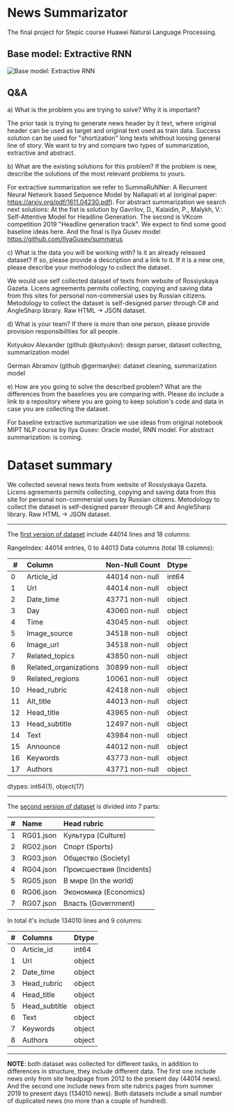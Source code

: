 # News Summarizator
The final project for Stepic course Huawei Natural Language Processing.

## Base model: Extractive RNN

![Base model: Extractive RNN](https://raw.githubusercontent.com/kotyukov/huaweiNLP/master/model.png)

## Q&A

a) What is the problem you are trying to solve? Why it is important?

The prior task is trying to generate news header by it text, where original header can be used as target and original text used as train data.
Success solution can be used for "shortization" long texts whithout loosing general line of story. We want to try and compare two types of summarization, extractive and abstract.

b) What are the existing solutions for this problem? If the problem is new, describe the solutions of the most relevant problems to yours.

For extractive summarization we refer to SummaRuNNer: A Recurrent Neural Network based Sequence Model by Nallapati et al (original paper: https://arxiv.org/pdf/1611.04230.pdf).
For abstract summarization we search next solutions:
At the fist is solution by Gavrilov, D., Kalaidin, P., Malykh, V.: Self-Attentive Model for Headline Generation.
The second is VKcom competition 2019 "Headline generation track". We expect to find some good baseline ideas here.
And the final is Ilya Gusev model https://github.com/IlyaGusev/summarus

c) What is the data you will be working with? Is it an already released dataset? If so, please provide a description and a link to it. If it is a new one, please describe your methodology to collect the dataset.

We would use self collected dataset of texts from website of Rossiyskaya Gazeta.
Licens agreements permits collecting, copying and saving data from this sites for personal non-commersial uses by Russian citizens.
Metodology to collect the dataset is self-designed parser through C# and AngleSharp library. Raw HTML -> JSON dataset.

d) What is your team? If there is more than one person, please provide provision responsibilities for all people.

Kotyukov Alexander (github @kotyukov): design parser, dataset collecting, summarization model

German Abramov (github @germanjke): dataset cleaning, summarization model

e) How are you going to solve the described problem? What are the differences from the baselines you are comparing with. Please do include a link to a repository where you are going to keep solution's code and data in case you are collecting  the dataset.

For baseline extractive summarization we use ideas from original notebook MIPT NLP course by Ilya Gusev:
Oracle model, RNN model.
For abstract summarization: is coming.

# Dataset summary

We collected several news texts from website of Rossiyskaya Gazeta.
Licens agreements permits collecting, copying and saving data from this site for personal non-commersial uses by Russian citizens.
Metodology to collect the dataset is self-designed parser through C# and AngleSharp library. Raw HTML -> JSON dataset.
___

The [first version of dataset](https://drive.google.com/drive/folders/1e9yYQgkWwXM6lyocY2crDfOLJ-a7dwRp) include 44014 lines and 18 columns:

RangeIndex: 44014 entries, 0 to 44013
Data columns (total 18 columns):

| #  | Column               | Non-Null Count  | Dtype  |
| -- |:---------------------|:----------------| :------|
| 0  | Article_id           |  44014 non-null | int64  |
| 1  | Url                  |  44014 non-null | object |
| 2  | Date_time            |  43771 non-null | object |
| 3  | Day                  |  43060 non-null | object |
| 4  | Time                 |  43045 non-null | object |
| 5  | Image_source         |  34518 non-null | object |
| 6  | Image_url            |  34518 non-null | object |
| 7  | Related_topics       |  43850 non-null | object |
| 8  | Related_organizations|  30899 non-null | object |
| 9  | Related_regions      |  10061 non-null | object |
| 10 | Head_rubric          |  42418 non-null | object |
| 11 | Alt_title            |  44013 non-null | object |
| 12 | Head_title           |  43965 non-null | object |
| 13 | Head_subtitle        |  12497 non-null | object |
| 14 | Text                 |  43984 non-null | object |
| 15 | Announce             |  44012 non-null | object |
| 16 | Keywords             |  43773 non-null | object |
| 17 | Authors              |  43771 non-null | object |

dtypes: int64(1), object(17)
___

The [second version of dataset](https://drive.google.com/drive/folders/1pk67FOG2TSRXpV-KoZo5ubiUzAVymmwQ) is divided into 7 parts:

| #  | Name        | Head rubric               |
| -- |:------------| :-------------------------|
| 1  | RG01.json   |   Культура (Culture)      |
| 2  | RG02.json   |   Спорт (Sports)          |
| 3  | RG03.json   |   Общество (Society)      |
| 4  | RG04.json   |   Происшествия (Incidents)|
| 5  | RG05.json   |   В мире (In the world)   |
| 6  | RG06.json   |   Экономика (Economics)   |
| 7  | RG07.json   |   Власть (Government)     |

In total it's include 134010 lines and 9 columns:

| #  | Columns       | Dtype   |
| -- |:--------------| :-------|
| 0  | Article_id    | int64   |
| 1  | Url           | object  |
| 2  | Date_time     | object  |
| 3  | Head_rubric   | object  |
| 4  | Head_title    | object  |
| 5  | Head_subtitle | object  |
| 6  | Text          | object  |
| 7  | Keywords      | object  |
| 8  | Authors       | object  |

___

**NOTE**: both dataset was collected for different tasks, in addition to differences in structure, they include different data.
The first one include news only from site headpage from 2012 to the present day (44014 news). And the second one include news from site rubrics pages from summer 2019 to present days (134010 news). Both datasets include a small number of duplicated news (no more than a couple of hundred).